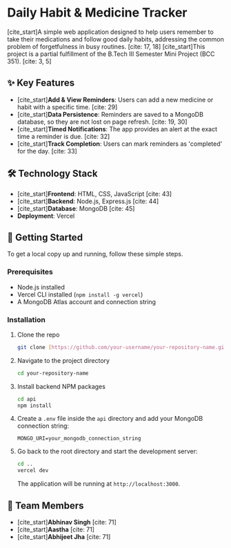 # Daily Habit & Medicine Tracker

[cite_start]A simple web application designed to help users remember to take their medications and follow good daily habits, addressing the common problem of forgetfulness in busy routines. [cite: 17, 18] [cite_start]This project is a partial fulfillment of the B.Tech III Semester Mini Project (BCC 351). [cite: 3, 5]

## ✨ Key Features

-   [cite_start]**Add & View Reminders**: Users can add a new medicine or habit with a specific time. [cite: 29]
-   [cite_start]**Data Persistence**: Reminders are saved to a MongoDB database, so they are not lost on page refresh. [cite: 19, 30]
-   [cite_start]**Timed Notifications**: The app provides an alert at the exact time a reminder is due. [cite: 32]
-   [cite_start]**Track Completion**: Users can mark reminders as 'completed' for the day. [cite: 33]

## 🛠️ Technology Stack

-   [cite_start]**Frontend**: HTML, CSS, JavaScript [cite: 43]
-   [cite_start]**Backend**: Node.js, Express.js [cite: 44]
-   [cite_start]**Database**: MongoDB [cite: 45]
-   **Deployment**: Vercel

## 🚀 Getting Started

To get a local copy up and running, follow these simple steps.

### Prerequisites

-   Node.js installed
-   Vercel CLI installed (`npm install -g vercel`)
-   A MongoDB Atlas account and connection string

### Installation

1.  Clone the repo
    ```sh
    git clone [https://github.com/your-username/your-repository-name.git](https://github.com/your-username/your-repository-name.git)
    ```
2.  Navigate to the project directory
    ```sh
    cd your-repository-name
    ```
3.  Install backend NPM packages
    ```sh
    cd api
    npm install
    ```
4.  Create a `.env` file inside the `api` directory and add your MongoDB connection string:
    ```
    MONGO_URI=your_mongodb_connection_string
    ```
5.  Go back to the root directory and start the development server:
    ```sh
    cd ..
    vercel dev
    ```
    The application will be running at `http://localhost:3000`.

## 👥 Team Members

-   [cite_start]**Abhinav Singh** [cite: 71]
-   [cite_start]**Aastha** [cite: 71]
-   [cite_start]**Abhijeet Jha** [cite: 71]
